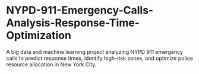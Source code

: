 # NYPD-911-Emergency-Calls-Analysis-Response-Time-Optimization
A big data and machine learning project analyzing NYPD 911 emergency calls to predict response times, identify high-risk zones, and optimize police resource allocation in New York City.
